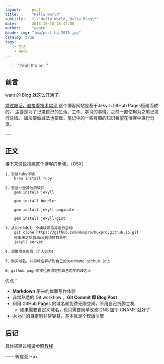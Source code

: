 ```yaml
---
layout:     post
title:      "Hello world"
subtitle:   " \"Hello World, Hello Blog\""
date:       2018-10-10 18:43:00
author:     "wantu"
header-img: "img/post-bg-2015.jpg"
catalog: true
tags:
    - 生活
    - Meta
---
```


> “Yeah It's on. ”


## 前言

want 的 Blog 就这么开通了。

[跳过废话，直接看技术实现 ](#build) 
这个博客网站是基于Jekyll+GitHub Pages搭建而成的。
主要是为了记录自己的生活、工作、学习的事情。之前一直使用为之笔记进行总结。
加法要做减法也要做，笔记中的一些有趣的知识希望在博客中进行分享。

<p id = "build"></p>
---

## 正文

接下来说说搭建这个博客的步骤。（OSX）  
```
1、安装ruby环境
    brew install ruby

2、安装一些其他的软件
    gem install jekyll

    gem install bundler

    gem install jekyll-paginate

    gem install jekyll-gist

3、从GitHub找一个模板项目并进行启动
    git clone https://github.com/Huxpro/huxpro.github.io.git
    检出来之后启动cd到项目目录中
    jekyll server

4、调整项目布局（个人行为）

5、购买域名，并将域名解析到自己的userName.github.io上

6、github page同样也要绑定到自己购买的域名上

```


优点：

* **Markdown** 带来的优雅写作体验
* 非常熟悉的 Git workflow ，**Git Commit 即 Blog Post**
* 利用 GitHub Pages 的域名和免费无限空间，不用自己折腾主机
	* 如果需要自定义域名，也只需要简单改改 DNS 加个 CNAME 就好了 
* Jekyll 的自定制非常容易，基本就是个模版引擎



## 后记

具体搭建过程请参照[教程](https://my.oschina.net/u/1027043/blog/1794382)

—— 转载至 Hux 


